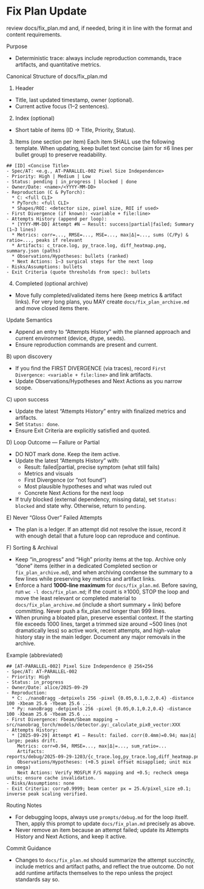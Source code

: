 # Fix Plan Update 
<task>
review docs/fix_plan.md and, if needed, bring it in line with the format and content requirements.
</task>

Purpose
- Deterministic trace: always include reproduction commands, trace artifacts, and quantitative metrics.

Canonical Structure of docs/fix_plan.md

1) Header
- Title, last updated timestamp, owner (optional).
- Current active focus (1–2 sentences).

2) Index (optional)
- Short table of items (ID → Title, Priority, Status).

3) Items (one section per item)
Each item SHALL use the following template. When updating, keep bullet text concise (aim for ≤6 lines per bullet group) to preserve readability.

```
## [ID] <Concise Title>
- Spec/AT: <e.g., AT‑PARALLEL‑002 Pixel Size Independence>
- Priority: High | Medium | Low
- Status: pending | in_progress | blocked | done
- Owner/Date: <name>/<YYYY‑MM‑DD>
- Reproduction (C & PyTorch):
  * C: <full CLI>
  * PyTorch: <full CLI>
  * Shapes/ROI: <detector size, pixel size, ROI if used>
- First Divergence (if known): <variable + file:line>
- Attempts History (append per loop):
  * [YYYY‑MM‑DD] Attempt #N — Result: success|partial|failed; Summary (1–3 lines)
  * Metrics: corr=..., RMSE=..., MSE=..., max|Δ|=..., sums (C/Py) & ratio=..., peaks if relevant
  * Artifacts: c_trace.log, py_trace.log, diff_heatmap.png, summary.json (paths)
  * Observations/Hypotheses: bullets (ranked)
  * Next Actions: 1–3 surgical steps for the next loop
- Risks/Assumptions: bullets
- Exit Criteria (quote thresholds from spec): bullets
```

4) Completed (optional archive)
- Move fully completed/validated items here (keep metrics & artifact links). For very long plans, you MAY create `docs/fix_plan_archive.md` and move closed items there.

Update Semantics 

- Append an entry to “Attempts History” with the planned approach and current environment (device, dtype, seeds).
- Ensure reproduction commands are present and current.

B) upon discovery
- If you find the FIRST DIVERGENCE (via traces), record `First Divergence: <variable + file:line>` and link artifacts.
- Update Observations/Hypotheses and Next Actions as you narrow scope.

C) upon success
- Update the latest “Attempts History” entry with finalized metrics and artifacts.
- Set `Status: done`.
- Ensure Exit Criteria are explicitly satisfied and quoted.

D) Loop Outcome — Failure or Partial
- DO NOT mark done. Keep the item active.
- Update the latest “Attempts History” with:
  * Result: failed|partial, precise symptom (what still fails)
  * Metrics and visuals
  * First Divergence (or “not found”)
  * Most plausible hypotheses and what was ruled out
  * Concrete Next Actions for the next loop
- If truly blocked (external dependency, missing data), set `Status: blocked` and state why. Otherwise, return to `pending`.

E) Never “Gloss Over” Failed Attempts
- The plan is a ledger. If an attempt did not resolve the issue, record it with enough detail that a future loop can reproduce and continue.

F) Sorting & Archival
- Keep “in_progress” and “High” priority items at the top. Archive only “done” items (either in a dedicated Completed section or `fix_plan_archive.md`), and when archiving condense the summary to a few lines while preserving key metrics and artifact links.
- Enforce a hard **1000-line maximum** for `docs/fix_plan.md`. Before saving, run `wc -l docs/fix_plan.md`; if the count is ≥1000, STOP the loop and move the least relevant or completed material to `docs/fix_plan_archive.md` (include a short summary + link) before committing. Never push a fix_plan.md longer than 999 lines.
- When pruning a bloated plan, preserve essential context. If the starting file exceeds 1000 lines, target a trimmed size around ~500 lines (not dramatically less) so active work, recent attempts, and high-value history stay in the main ledger. Document any major removals in the archive.

Example (abbreviated)

```
## [AT‑PARALLEL‑002] Pixel Size Independence @ 256×256
- Spec/AT: AT‑PARALLEL‑002
- Priority: High
- Status: in_progress
- Owner/Date: alice/2025‑09‑29
- Reproduction:
  * C: ./nanoBragg -detpixels 256 -pixel {0.05,0.1,0.2,0.4} -distance 100 -Xbeam 25.6 -Ybeam 25.6 ...
  * Py: nanoBragg -detpixels 256 -pixel {0.05,0.1,0.2,0.4} -distance 100 -Xbeam 25.6 -Ybeam 25.6 ...
- First Divergence: Fbeam/Sbeam mapping → src/nanobrag_torch/models/detector.py:_calculate_pix0_vector:XXX
- Attempts History:
  * [2025‑09‑29] Attempt #1 — Result: failed. corr(0.4mm)=0.94; max|Δ| large; peaks drift.
    Metrics: corr=0.94, RMSE=..., max|Δ|=..., sum_ratio=...
    Artifacts: reports/debug/2025‑09‑29‑1203/{c_trace.log,py_trace.log,diff_heatmap.png,summary.json}
    Observations/Hypotheses: (+0.5 pixel offset misapplied; unit mix in omega)
    Next Actions: Verify MOSFLM F/S mapping and +0.5; recheck omega units; ensure cache invalidation.
- Risks/Assumptions: none
- Exit Criteria: corr≥0.9999; beam center px = 25.6/pixel_size ±0.1; inverse peak scaling verified.
```

Routing Notes
- For debugging loops, always use `prompts/debug.md` for the loop itself. Then, apply this prompt to update `docs/fix_plan.md` precisely as above.
- Never remove an item because an attempt failed; update its Attempts History and Next Actions, and keep it active.

Commit Guidance
- Changes to `docs/fix_plan.md` should summarize the attempt succinctly, include metrics and artifact paths, and reflect the true outcome. Do not add runtime artifacts themselves to the repo unless the project standards say so.


